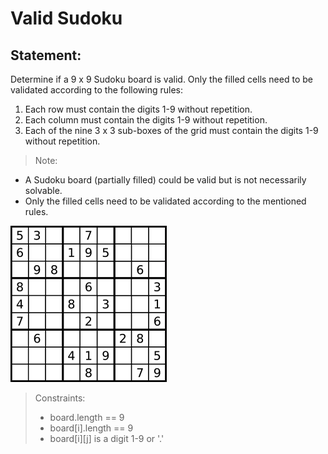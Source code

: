 # Valid Sudoku

## Statement:

Determine if a 9 x 9 Sudoku board is valid. Only the filled cells need to be validated according to the following rules:

1. Each row must contain the digits 1-9 without repetition.
2. Each column must contain the digits 1-9 without repetition.
3. Each of the nine 3 x 3 sub-boxes of the grid must contain the digits 1-9 without repetition.

> Note:

- A Sudoku board (partially filled) could be valid but is not necessarily solvable.
- Only the filled cells need to be validated according to the mentioned rules.

![Example](sudoku.png)

> Constraints:
>
> - board.length == 9
> - board[i].length == 9
> - board[i][j] is a digit 1-9 or '.'
